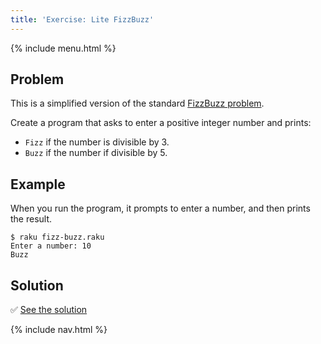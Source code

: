 ```yaml
---
title: 'Exercise: Lite FizzBuzz'
---
```


{% include menu.html %}

## Problem

This is a simplified version of the standard [FizzBuzz problem](https://en.wikipedia.org/wiki/Fizz_buzz). 

Create a program that asks to enter a positive integer number and prints:

* `Fizz` if the number is divisible by 3.
* `Buzz` if the number if divisible by 5.

## Example

When you run the program, it prompts to enter a number, and then prints the result.

```console
$ raku fizz-buzz.raku
Enter a number: 10
Buzz
```

## Solution

✅ [See the solution](solution)

{% include nav.html %}
